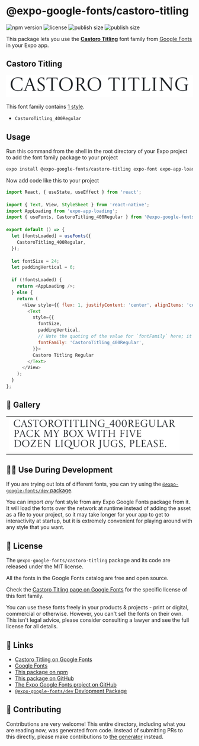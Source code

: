 # @expo-google-fonts/castoro-titling

![npm version](https://flat.badgen.net/npm/v/@expo-google-fonts/castoro-titling)
![license](https://flat.badgen.net/github/license/expo/google-fonts)
![publish size](https://flat.badgen.net/packagephobia/install/@expo-google-fonts/castoro-titling)
![publish size](https://flat.badgen.net/packagephobia/publish/@expo-google-fonts/castoro-titling)

This package lets you use the [**Castoro Titling**](https://fonts.google.com/specimen/Castoro+Titling) font family from [Google Fonts](https://fonts.google.com/) in your Expo app.

## Castoro Titling

![Castoro Titling](./font-family.png)

This font family contains [1 style](#-gallery).

- `CastoroTitling_400Regular`

## Usage

Run this command from the shell in the root directory of your Expo project to add the font family package to your project
```sh
expo install @expo-google-fonts/castoro-titling expo-font expo-app-loading
```

Now add code like this to your project
```js
import React, { useState, useEffect } from 'react';

import { Text, View, StyleSheet } from 'react-native';
import AppLoading from 'expo-app-loading';
import { useFonts, CastoroTitling_400Regular } from '@expo-google-fonts/castoro-titling';

export default () => {
  let [fontsLoaded] = useFonts({
    CastoroTitling_400Regular,
  });

  let fontSize = 24;
  let paddingVertical = 6;

  if (!fontsLoaded) {
    return <AppLoading />;
  } else {
    return (
      <View style={{ flex: 1, justifyContent: 'center', alignItems: 'center' }}>
        <Text
          style={{
            fontSize,
            paddingVertical,
            // Note the quoting of the value for `fontFamily` here; it expects a string!
            fontFamily: 'CastoroTitling_400Regular',
          }}>
          Castoro Titling Regular
        </Text>
      </View>
    );
  }
};

```

## 🔡 Gallery


||||
|-|-|-|
|![CastoroTitling_400Regular](./CastoroTitling_400Regular.ttf.png)||||


## 👩‍💻 Use During Development

If you are trying out lots of different fonts, you can try using the [`@expo-google-fonts/dev` package](https://github.com/expo/google-fonts/tree/master/font-packages/dev#readme).

You can import *any* font style from any Expo Google Fonts package from it. It will load the fonts
over the network at runtime instead of adding the asset as a file to your project, so it may take longer
for your app to get to interactivity at startup, but it is extremely convenient
for playing around with any style that you want.

## 📖 License

The `@expo-google-fonts/castoro-titling` package and its code are released under the MIT license.

All the fonts in the Google Fonts catalog are free and open source.

Check the [Castoro Titling page on Google Fonts](https://fonts.google.com/specimen/Castoro+Titling) for the specific license of this font family.

You can use these fonts freely in your products & projects - print or digital, commercial or otherwise. However, you can't sell the fonts on their own. This isn't legal advice, please consider consulting a lawyer and see the full license for all details.

## 🔗 Links

- [Castoro Titling on Google Fonts](https://fonts.google.com/specimen/Castoro+Titling)
- [Google Fonts](https://fonts.google.com/)
- [This package on npm](https://www.npmjs.com/package/@expo-google-fonts/castoro-titling)
- [This package on GitHub](https://github.com/expo/google-fonts/tree/master/font-packages/castoro-titling)
- [The Expo Google Fonts project on GitHub](https://github.com/expo/google-fonts)
- [`@expo-google-fonts/dev` Devlopment Package](https://github.com/expo/google-fonts/tree/master/font-packages/dev)

## 🤝 Contributing

Contributions are very welcome! This entire directory, including what you are reading now, was generated from code. Instead of submitting PRs to this directly, please make contributions to [the generator](https://github.com/expo/google-fonts/tree/master/packages/generator) instead.
